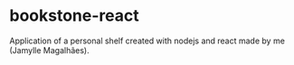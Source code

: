 # bookstone-react
Application of a personal shelf created with nodejs and react made by me (Jamylle Magalhães).
